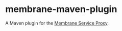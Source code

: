 # membrane-maven-plugin

A Maven plugin for the [Membrane Service Proxy](https://github.com/membrane/service-proxy).

